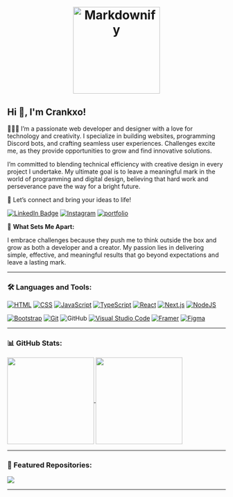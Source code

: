 <h1 align="center">
  <br>
  <a href="http://www.amitmerchant.com/electron-markdownify"><img src="https://i.ibb.co/0cDrDnZ/mindx-MIND.png" alt="Markdownify" width="200"></a>
</h1>

## Hi 👋, I'm Crankxo!

👨🏾‍💻 I’m a passionate web developer and designer with a love for technology and creativity. I specialize in building websites, programming Discord bots, and crafting seamless user experiences. Challenges excite me, as they provide opportunities to grow and find innovative solutions.

I’m committed to blending technical efficiency with creative design in every project I undertake. My ultimate goal is to leave a meaningful mark in the world of programming and digital design, believing that hard work and perseverance pave the way for a bright future.

💬  Let’s connect and bring your ideas to life!

[![LinkedIn Badge](https://img.shields.io/badge/linkedin-%230077B5.svg?style=for-the-badge&logo=linkedin&logoColor=white)](https://www.linkedin.com/in/crankxp)
[![Instagram](https://img.shields.io/badge/Instagram-%23E4405F.svg?style=for-the-badge&logo=Instagram&logoColor=white)](https://www.instagram.com/Crank_xo_/)
[![portfolio](https://img.shields.io/badge/my_portfolio-000?style=for-the-badge&logo=ko-fi&logoColor=white)](http://crank.wick.ink/)


🌱 **What Sets Me Apart:**

I embrace challenges because they push me to think outside the box and grow as both a developer and a creator. My passion lies in delivering simple, effective, and meaningful results that go beyond expectations and leave a lasting mark.

---

### 🛠️ Languages and Tools:
[![HTML](https://img.shields.io/badge/HTML-%23E34F26.svg?logo=html5&logoColor=white)](#)
[![CSS](https://img.shields.io/badge/CSS-1572B6?logo=css3&logoColor=fff)](#)
[![JavaScript](https://img.shields.io/badge/JavaScript-F7DF1E?logo=javascript&logoColor=000)](#)
[![TypeScript](https://img.shields.io/badge/TypeScript-3178C6?logo=typescript&logoColor=fff)](#)
[![React](https://img.shields.io/badge/React-%2320232a.svg?logo=react&logoColor=%2361DAFB)](#)
[![Next.js](https://img.shields.io/badge/Next.js-black?logo=next.js&logoColor=white)](#)
[![NodeJS](https://img.shields.io/badge/Node.js-6DA55F?logo=node.js&logoColor=white)](#)


[![Bootstrap](https://img.shields.io/badge/Bootstrap-7952B3?logo=bootstrap&logoColor=fff)](#)
[![Git](https://img.shields.io/badge/Git-F05032?logo=git&logoColor=fff)](#)
![GitHub](https://img.shields.io/badge/-GitHub-333333?style=flat&logo=github)
[![Visual Studio Code](https://custom-icon-badges.demolab.com/badge/Visual%20Studio%20Code-0078d7.svg?logo=vsc&logoColor=white)](#)
[![Framer](https://img.shields.io/badge/Framer-05F?logo=framer&logoColor=fff)](#)
[![Figma](https://img.shields.io/badge/Figma-F24E1E?logo=figma&logoColor=white)](#)
<!---
![EJS](https://img.shields.io/badge/-EJS-333333?style=flat&logo=ejs)
[![Java](https://img.shields.io/badge/Java-%23ED8B00.svg?logo=openjdk&logoColor=white)](#)
[![Python](https://img.shields.io/badge/Python-3776AB?logo=python&logoColor=fff)](#)
[![Django](https://img.shields.io/badge/Django-%23092E20.svg?logo=django&logoColor=white)](#)
[![C#](https://img.shields.io/badge/C%23-%23239120.svg?logo=cshrp&logoColor=white)](#)
[![MongoDB](https://img.shields.io/badge/MongoDB-%234ea94b.svg?logo=mongodb&logoColor=white)](#)
[![MySQL](https://img.shields.io/badge/MySQL-4479A1?logo=mysql&logoColor=fff)](#)
[![Firebase](https://img.shields.io/badge/Firebase-039BE5?logo=Firebase&logoColor=white)](#)
[![Vite](https://img.shields.io/badge/Vite-646CFF?logo=vite&logoColor=fff)](#)
[![Anaconda](https://img.shields.io/badge/Anaconda-44A833?logo=anaconda&logoColor=fff)](#)
[![shadcn/ui](https://img.shields.io/badge/shadcn%2Fui-000?logo=shadcnui&logoColor=fff)](#)
-->

---

### 📊 GitHub Stats:

<a href="https://github.com/mohamedkhire/github-readme-stats">
  <img height=200 align="center" src="https://github-readme-stats.vercel.app/api?username=mohamedkhire&show_icons=true&theme=radical" />
</a>
<a href="https://github.com/crankxo/convoychat">
  <img height=200 align="center" src="https://github-readme-stats.vercel.app/api/top-langs?username=mohamedkhire&layout=compact&langs_count=8&card_width=320&theme=radical" />
</a>

---

### 🌟 Featured Repositories:

<a href="https://github.com/crankXo/mta-bot-status-discord">
  <img align="center" src="https://github-readme-stats.vercel.app/api/pin/?username=mohamedkhire&repo=FakeTweet-App&theme=radical" />
</a>

</a>

---
